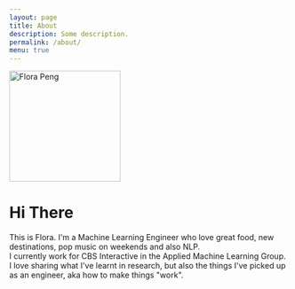 ```yaml
---
layout: page
title: About
description: Some description.
permalink: /about/
menu: true
---
```


<img class="img-rounded" src="/assets/img/uploads/profile.png" alt="Flora Peng" width="200">

# Hi There

This is Flora. I'm a Machine Learning Engineer who love great food, new destinations, pop music on weekends and also NLP.  
I currently work for CBS Interactive in the Applied Machine Learning Group.  
I love sharing what I've learnt in research, but also the things I've picked up as an engineer, aka how to make things "work".
